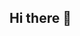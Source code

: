 ## Hi there 👋

<!--
**OmarPharma/OmarPharma** is a ✨ _special_ ✨ repository because its `README.md` (this file) appears on your GitHub profile.

Here are some ideas to get you started:

- 🔭 I’m currently working on myself
- 🌱 I’m currently learning Pharmacy
- 👯 I’m looking to collaborate on any new project
- 🤔 I’m looking for help with coding
- 💬 Ask me about anything you want
- 📫 How to reach me: my instagram : omar.y1l
- 😄 Pronouns: He/Him
- ⚡ Fun fact: I love animes
-->
